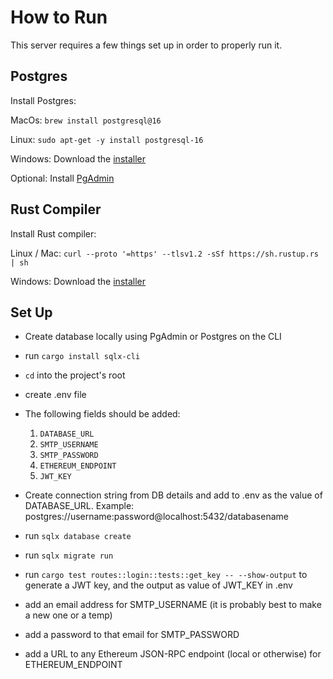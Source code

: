 # How to Run 

This server requires a few things set up in order to properly run it.

## Postgres 

Install Postgres: 

MacOs: `brew install postgresql@16`

Linux: `sudo apt-get -y install postgresql-16`

Windows: Download the [installer](https://www.postgresql.org/download/windows/)

Optional: Install [PgAdmin](https://www.pgadmin.org)

## Rust Compiler

Install Rust compiler: 

Linux / Mac: `curl --proto '=https' --tlsv1.2 -sSf https://sh.rustup.rs | sh` 

Windows: Download the [installer](https://static.rust-lang.org/rustup/dist/i686-pc-windows-gnu/rustup-init.exe)

## Set Up 

- Create database locally using PgAdmin or Postgres on the CLI 

- run `cargo install sqlx-cli`

- `cd` into the project's root 

- create .env file

- The following fields should be added: 

    1. `DATABASE_URL`
    2. `SMTP_USERNAME`
    3. `SMTP_PASSWORD`
    4. `ETHEREUM_ENDPOINT`
    5. `JWT_KEY`

- Create connection string from DB details and add to .env as the value of DATABASE_URL. 
Example: postgres://username:password@localhost:5432/databasename

- run `sqlx database create`

- run `sqlx migrate run`

- run `cargo test routes::login::tests::get_key -- --show-output` to generate a JWT key, and the output as value of JWT_KEY in .env

- add an email address for SMTP_USERNAME (it is probably best to make a new one or a temp)

- add a password to that email for SMTP_PASSWORD

- add a URL to any Ethereum JSON-RPC endpoint (local or otherwise) for ETHEREUM_ENDPOINT
